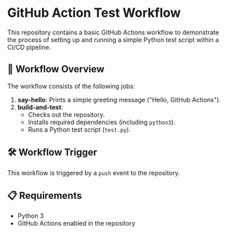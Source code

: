 # GitHub Action Test Workflow

This repository contains a basic GitHub Actions workflow to demonstrate the process of setting up and running a simple Python test script within a CI/CD pipeline.

## 🚀 Workflow Overview

The workflow consists of the following jobs:

1. **say-hello**: Prints a simple greeting message ("Hello, GitHub Actions").
2. **build-and-test**: 
   - Checks out the repository.
   - Installs required dependencies (including `python3`).
   - Runs a Python test script (`test.py`).

## 🛠 Workflow Trigger

This workflow is triggered by a `push` event to the repository.

## 📋 Requirements

- Python 3
- GitHub Actions enabled in the repository
